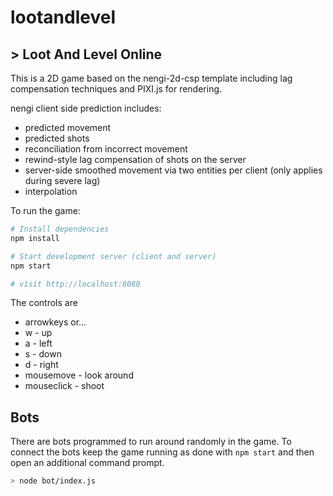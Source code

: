 # lootandlevel
## > Loot And Level Online

This is a 2D game based on the nengi-2d-csp template including lag compensation techniques and PIXI.js for rendering.

nengi client side prediction includes:
- predicted movement
- predicted shots
- reconciliation from incorrect movement
- rewind-style lag compensation of shots on the server
- server-side smoothed movement via two entities per client (only applies during severe lag)
- interpolation

To run the game:
```sh
# Install dependencies
npm install

# Start development server (client and server)
npm start

# visit http://localhost:8080
```

The controls are
- arrowkeys or...
- w - up
- a - left
- s - down
- d - right
- mousemove - look around
- mouseclick - shoot

## Bots
There are bots programmed to run around randomly in the game. To connect the bots keep the game running as done with `npm start` and then open an additional command prompt.
```sh
> node bot/index.js
```